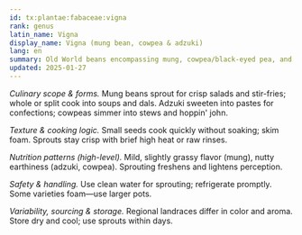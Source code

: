 ```yaml
---
id: tx:plantae:fabaceae:vigna
rank: genus
latin_name: Vigna
display_name: Vigna (mung bean, cowpea & adzuki)
lang: en
summary: Old World beans encompassing mung, cowpea/black-eyed pea, and adzuki; eaten sprouted, stewed, puréed into sweets, or as quick-cooking whole pulses.
updated: 2025-01-27
---
```


_Culinary scope & forms._ Mung beans sprout for crisp salads and stir-fries; whole or split cook into soups and dals. Adzuki sweeten into pastes for confections; cowpeas simmer into stews and hoppin' john.

_Texture & cooking logic._ Small seeds cook quickly without soaking; skim foam. Sprouts stay crisp with brief high heat or raw rinses.

_Nutrition patterns (high-level)._ Mild, slightly grassy flavor (mung), nutty earthiness (adzuki, cowpea). Sprouting freshens and lightens perception.

_Safety & handling._ Use clean water for sprouting; refrigerate promptly. Some varieties foam—use larger pots.

_Variability, sourcing & storage._ Regional landraces differ in color and aroma. Store dry and cool; use sprouts within days.
